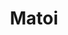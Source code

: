---
layout: place
title: "Matoi"
permalink: /california/san-diego/matoi.html
stateAbbr: CA
stateName: California
cityName: San Diego
seo:
  name: "Matoi"
  type: Restaurant
  links: http://www.matoisandiego.com/
description: "Upmarket restaurant offering refined multi-course sushi meals, including nigiri & sashmi. Matoi serves delicious sushi in San Diego, California. Try fresh Japanese dishes for a great dining experience. Available for, and dinner."
place_id: ChIJofAAlGT_24ARbD9iWnOF-9s
photos:
  - name: >-
      places/ChIJofAAlGT_24ARbD9iWnOF-9s/photos/AeeoHcL09VVf-DQQiPdmfYOXibkAszzKvb1Ce7iC4WXHLx0Tcoe_y9S54c73UPa_0Ln1SJJx4dgaftFMbP5QdrQmlbra_RL6radx9npo4QZE4mh3nRNPB4wetnOPJcEGDUStnCqEbYsgdnFQtFNG88pHk9toKjKIXWBxh1hEziMgoHZaiseJD9MYmJ6qmhNe3VmuLXcapcU7uNwUdA75B6cDiIyQCBgsDAOlGw1MRnqM8huzJbx8tJ6NavenC8dbuZGrVabWHCT87gn8EuExvsy8c7fviAmPUXxia_s5sC3CSVpQCrFw8DtZJ--BdM132by-8KeGho7TYeuFTPCEuNYEHRE1_pw1AVBij896OrO7-IZwFZee5gnU5-_xwr3F5CrYgjiQzii3XdZKvCEqAyDtOnztKwrUToYMT5czff6LzkSJLQ
    widthPx: 4000
    heightPx: 3000
    authorAttributions:
      - displayName: Takeshi Y
        uri: https://maps.google.com/maps/contrib/109462871597781898291
        photoUri: >-
          https://lh3.googleusercontent.com/a-/ALV-UjXYtr3e1DidZEnWMRDwJW14bG_h7LUtZLG3CUpAWU7ScS9R5-cK=s100-p-k-no-mo
    flagContentUri: >-
      https://www.google.com/local/imagery/report/?cb_client=maps_api_places.places_api&image_key=!1e10!2sCIHM0ogKEICAgID3hKPzBQ&hl=en-US
    googleMapsUri: >-
      https://www.google.com/maps/place//data=!3m4!1e2!3m2!1sCIHM0ogKEICAgID3hKPzBQ!2e10!4m2!3m1!1s0x80dbff649400f0a1:0xdbfb85735a623f6c
  - name: >-
      places/ChIJofAAlGT_24ARbD9iWnOF-9s/photos/AeeoHcLi5ixs_B0au7YKegsiKTL8vH7vRbSR46gN0HekOdGDlHaLMxdeHXby5l17TeIaQ2ZUM7BKiLEs4iRikvWb9Z-wNo-rAm6i73G7nYtNiD7FV9bmgl-UkW3puF_5KXxas_4TB6yAM-NFNcAp45LuRd_S8aD1PUtjPFDmkA2WcL54_QuyDgQsuOeZOhmIw9sH9uEcvLKRjjzuoKc5OE7Iu-a-N6ThWvEvXkyc3X-pSBUJOsuv0iIub52ob6lq0Zeo0645q1wPvT2dqL03XX_jqkcLYG1NxqEs7PBLm-VI6YssNQ
    widthPx: 3024
    heightPx: 4032
    authorAttributions:
      - displayName: Matoi
        uri: https://maps.google.com/maps/contrib/116096064024834485955
        photoUri: >-
          https://lh3.googleusercontent.com/a-/ALV-UjUt8Y-d8WA0_q7SXzthReZCP_Wmi6Qtjf-Yj9EZ7yPySv75ZTw=s100-p-k-no-mo
    flagContentUri: >-
      https://www.google.com/local/imagery/report/?cb_client=maps_api_places.places_api&image_key=!1e10!2sAF1QipMclvTJVNZO_tQeUadwEKlwtkG2JpICHKONUjuj&hl=en-US
    googleMapsUri: >-
      https://www.google.com/maps/place//data=!3m4!1e2!3m2!1sAF1QipMclvTJVNZO_tQeUadwEKlwtkG2JpICHKONUjuj!2e10!4m2!3m1!1s0x80dbff649400f0a1:0xdbfb85735a623f6c
  - name: >-
      places/ChIJofAAlGT_24ARbD9iWnOF-9s/photos/AeeoHcL2YY3LJowRzFGs1Cjq3JqAS3zU8lP1CtAxmMKTDdAzTr76ocl0yCDdi0fvMevHx9Yz2vM9eetAM9fb3bRXLg53q_uc_E8qsocg8NOfkCZxgee06KfTri6Wr2xS-Rmo_FGFuxTSaOeX04z_p9wio4FZRSK_tUAssgvEs8EXP3jiQPxnC5ScNvuy0Yk_yFEBuOoVhM3Xs0_XXq9xuvHk7agLfZ8YbdcS6yQYOYIpZ6QouBtSWHui1V4FPiCTa8c5u6NtCtJ8hdlgzhnCSyWfaO29J481paCCLvBi4VvWjx2kApwlT744kOs9yXejMfZJJp5gAlsQc9pQGONA4kE7PSzCWpSy9OhKb_l8iUS1DDf6OOVf-wvpj7KGk-NT8c47RVki1OV0x797BAx1llJasB6BssUv82Qt0P9fynx92PKddpkbhRkutmVVBgfs0hw4
    widthPx: 2840
    heightPx: 2130
    authorAttributions:
      - displayName: Takeshi Y
        uri: https://maps.google.com/maps/contrib/109462871597781898291
        photoUri: >-
          https://lh3.googleusercontent.com/a-/ALV-UjXYtr3e1DidZEnWMRDwJW14bG_h7LUtZLG3CUpAWU7ScS9R5-cK=s100-p-k-no-mo
    flagContentUri: >-
      https://www.google.com/local/imagery/report/?cb_client=maps_api_places.places_api&image_key=!1e10!2sCIABIhAA3ilW-yR_E2fmz6IADrEM&hl=en-US
    googleMapsUri: >-
      https://www.google.com/maps/place//data=!3m4!1e2!3m2!1sCIABIhAA3ilW-yR_E2fmz6IADrEM!2e10!4m2!3m1!1s0x80dbff649400f0a1:0xdbfb85735a623f6c
  - name: >-
      places/ChIJofAAlGT_24ARbD9iWnOF-9s/photos/AeeoHcKYWifMB5YHC4bJDHI07iOI281DKbGNMcKGfsZAMQSGmFWXTjqCqWKBBf8s4yUF7bVtRS2Ao5jlX6XKTqw66drtWU7oML84TJ6C_CCFbEvDqt8S-54XXbi7PO5Ky-3So1n9PLN9pHhxO5DAr5Jm6rx15zP7rW5_xhJrzPYoKV1hxSdcJNX9u0SIIphU9nNTPKc0UO7VflVrX1CiMj7kqfSLf3mUmhJwvWq-gMFioc0V-nkUY9Hq0LY3h8JzYkhprXq9U53PaLZ0NXbYtHSYARcxu6SphSpoGC5JpZYE4R5TLA
    widthPx: 2000
    heightPx: 2352
    authorAttributions:
      - displayName: Matoi
        uri: https://maps.google.com/maps/contrib/116096064024834485955
        photoUri: >-
          https://lh3.googleusercontent.com/a-/ALV-UjUt8Y-d8WA0_q7SXzthReZCP_Wmi6Qtjf-Yj9EZ7yPySv75ZTw=s100-p-k-no-mo
    flagContentUri: >-
      https://www.google.com/local/imagery/report/?cb_client=maps_api_places.places_api&image_key=!1e10!2sAF1QipN3b36jolpZ6Mx_ACT3mca3pyrdXyuU_w34ygNL&hl=en-US
    googleMapsUri: >-
      https://www.google.com/maps/place//data=!3m4!1e2!3m2!1sAF1QipN3b36jolpZ6Mx_ACT3mca3pyrdXyuU_w34ygNL!2e10!4m2!3m1!1s0x80dbff649400f0a1:0xdbfb85735a623f6c
  - name: >-
      places/ChIJofAAlGT_24ARbD9iWnOF-9s/photos/AeeoHcJr8XhOdkgw3kNlvZ43ouY7Az6xPXKD8_hp5JhzbXOURhCaS44cbXtnko5PhvqyoWSn0uijf76RiuVkt3T8wl0LKHKh88yn3DxKuwOJahWHX4doxUlZzu1kp5TOApjCFMYfOP6PqRL20KGSu_PpYyAy8CG65v4AFEAnYzkp3f-7cn8dVsfEZ01KAqEAOcw_iWxHkWp4A8FbrJMfSd976wvvZIughmV_e3BwYHGK-tDaUP7FiSB8NSxuxNsvg5aE3jPmFcIS_IKzvMtL1HeDdhRfVZaO443qbzaDxBqvPJZw2JxeSEXWqfvTRFm_pXreS6T2J3g-P6Np7436ofcwAfJnWNBDKm1VAw1sbjzYeBVPP1Bs4ThnN9GtKmf1dQbV4REwoflJZu4jLGmXRMdmXP7AAdiyDn3I-4VW5DmQ1m08q9n8mostWNhhnzrdF6Y9
    widthPx: 3562
    heightPx: 2671
    authorAttributions:
      - displayName: Takeshi Y
        uri: https://maps.google.com/maps/contrib/109462871597781898291
        photoUri: >-
          https://lh3.googleusercontent.com/a-/ALV-UjXYtr3e1DidZEnWMRDwJW14bG_h7LUtZLG3CUpAWU7ScS9R5-cK=s100-p-k-no-mo
    flagContentUri: >-
      https://www.google.com/local/imagery/report/?cb_client=maps_api_places.places_api&image_key=!1e10!2sCIABIhADycKzcQltgGfmz5sAAveI&hl=en-US
    googleMapsUri: >-
      https://www.google.com/maps/place//data=!3m4!1e2!3m2!1sCIABIhADycKzcQltgGfmz5sAAveI!2e10!4m2!3m1!1s0x80dbff649400f0a1:0xdbfb85735a623f6c
  - name: >-
      places/ChIJofAAlGT_24ARbD9iWnOF-9s/photos/AeeoHcLmMsIwS1ZEn1L0Ji9wMMlTFTSyLQWw6wlN-GwH3E2idJHu8eG4XC2te3p0yLkPXz1Xrx05GypoEdbVmXwPsAjGNFHjWqicHFVa9ZECQNATuxEFRoiDK_rfScRabgZBwznWVY9XjzX5IFIEO3EK1PDmZtocr2hm_Ljvhs-I7vU2O8U_NfifvEUy3G03q_aRvZguIAH5ioipCckwMNJxA9zFxPqYKq6iY_8oF7vckqUBMmYeD6VwISrAPXENCmhrWjyX2tj6dBliQegWfXPBFqw6UsztcdHHW-w_TkLkCsxBtZ0hi77ragaotSpN_tiFchXLG9kN-cKy43OAxJ1lqTWvcsjpq-QC3ux6-jmToB8hpjQrSqBrk7C3m6APYlDwDKRo9WJZqQvt5yFDghEixhzQXzzHyHllWQTIMh7-Iw39rJOr
    widthPx: 2960
    heightPx: 2220
    authorAttributions:
      - displayName: Takeshi Y
        uri: https://maps.google.com/maps/contrib/109462871597781898291
        photoUri: >-
          https://lh3.googleusercontent.com/a-/ALV-UjXYtr3e1DidZEnWMRDwJW14bG_h7LUtZLG3CUpAWU7ScS9R5-cK=s100-p-k-no-mo
    flagContentUri: >-
      https://www.google.com/local/imagery/report/?cb_client=maps_api_places.places_api&image_key=!1e10!2sCIHM0ogKEICAgID3hOOtnAE&hl=en-US
    googleMapsUri: >-
      https://www.google.com/maps/place//data=!3m4!1e2!3m2!1sCIHM0ogKEICAgID3hOOtnAE!2e10!4m2!3m1!1s0x80dbff649400f0a1:0xdbfb85735a623f6c
  - name: >-
      places/ChIJofAAlGT_24ARbD9iWnOF-9s/photos/AeeoHcJbE4pWvVDGrof9X8S342WyT5iEZGjlGzuD_iNAvJbyRTHP3pWiNEqklCCIj_S_U8QjTx6t2U20tCEY32Q4BXodqEGdsaaYfG7wxQmo1sKElSGSgGv9ZTW2Gr0im2TPU6DakmSNAxd8sdaYpmkNhTZxPZn61Ems0xTyFuUL3CHIhBupr3qemecj0pxbky04UN2OC9g_oqtL4fLstk4e6g2H_-Q0Cw9Fp9yNSLJLas_9DVu3nhobb1qCEpzlUOVxkqBOjv2yR76wyGnBz_UzMM0BHPmMIOEr2tNrNpTI_9gI7L-6VrfCTLeAPGfzddd3NktJ6Q8CiaaMtLHSEbERdBTNjLxQB37dqQrEOlrXKQ3VTWCzcQvj6e2kWtPWAENyUcBDi3DCjoNyLEL0R1iYF8-zatj4Rb17vhG4Dc2A1G22yQ
    widthPx: 3502
    heightPx: 2627
    authorAttributions:
      - displayName: Takeshi Y
        uri: https://maps.google.com/maps/contrib/109462871597781898291
        photoUri: >-
          https://lh3.googleusercontent.com/a-/ALV-UjXYtr3e1DidZEnWMRDwJW14bG_h7LUtZLG3CUpAWU7ScS9R5-cK=s100-p-k-no-mo
    flagContentUri: >-
      https://www.google.com/local/imagery/report/?cb_client=maps_api_places.places_api&image_key=!1e10!2sCIHM0ogKEICAgID3hKOfYA&hl=en-US
    googleMapsUri: >-
      https://www.google.com/maps/place//data=!3m4!1e2!3m2!1sCIHM0ogKEICAgID3hKOfYA!2e10!4m2!3m1!1s0x80dbff649400f0a1:0xdbfb85735a623f6c
  - name: >-
      places/ChIJofAAlGT_24ARbD9iWnOF-9s/photos/AeeoHcLLK2crLj72h78Q1qMFMYawTYKv15xOmkqzYB405gBXyA-B94T4_1BK_FLXzgJhsU2uA96yqsJoxkXZRgg24wss_QHWdfbDAOLLTuRwK7sSdrvRuQierhfIAd-xglsVIFXIHArWIWshYwo5LTW-UjxDgL2CQDoZawYSJ__eL07H1wuXeYxTQM4RVZDJ0HMjdE5ztR7dwVV7wn0zAERl1d2jYux2ZVHFhIrUh0BS0UYNa6bs957s-4XHrkQRO57H7QzLomhOZr2kB4yLN0bFHswiK7OYgxGE0DIMOcz-jHnZRxFgfGqTOdY0GF_623PiX4zU0kVURxAEoJu-2enkH0y5YkWZgbnrUQt1dt2vyBlSDvd7yZxqXM4mVCDT8caTpgjHZk_nFPp5u1OtaLGWgallJIbkaE9j2oNIHIh3ptpXHQ
    widthPx: 2108
    heightPx: 1581
    authorAttributions:
      - displayName: Takeshi Y
        uri: https://maps.google.com/maps/contrib/109462871597781898291
        photoUri: >-
          https://lh3.googleusercontent.com/a-/ALV-UjXYtr3e1DidZEnWMRDwJW14bG_h7LUtZLG3CUpAWU7ScS9R5-cK=s100-p-k-no-mo
    flagContentUri: >-
      https://www.google.com/local/imagery/report/?cb_client=maps_api_places.places_api&image_key=!1e10!2sCIHM0ogKEICAgIDntr-Kfg&hl=en-US
    googleMapsUri: >-
      https://www.google.com/maps/place//data=!3m4!1e2!3m2!1sCIHM0ogKEICAgIDntr-Kfg!2e10!4m2!3m1!1s0x80dbff649400f0a1:0xdbfb85735a623f6c
  - name: >-
      places/ChIJofAAlGT_24ARbD9iWnOF-9s/photos/AeeoHcKTIv2cJHB1TyBreqKX8lZkTqkutFfBUpxoCEnt4xxDzeaSR_2UB0XxVZPQJzCvJvLjDcIqqk6t1fOcsWHkwHaCZiM0kTZCG51W2eiyu3nC5hG3op2nsZ2ey2wIMp72WCokzj8pwELVnWVA7_J_YJtuq2bDos6msjR4h7f3lLcuYDtkvJsBwzwoZ4nMD2G-HlnK42k7kq2QYHK7qOiGqxaeoKx2cJ7jqJJNi2zHbz4dzVRCGjRUFnbPLZWYpNyYm_X87MLTnBzOiT7I7_vWQ8n4sUUOD_0YcGtN3moFNljHseK1MmsqJyinxivznlp0v0FvXk05w7QCPGr-ixh1JQASEqHw_oB0T3hbqib0a7sRA_D3X82Ni2BV8WyIPXb_NLVqB3pVf8eEFRV5O86dLkaAeSBtE0mxlKP0nuIxqo4LK64rsCWGZjG8eU8MLrRL
    widthPx: 3093
    heightPx: 2319
    authorAttributions:
      - displayName: Takeshi Y
        uri: https://maps.google.com/maps/contrib/109462871597781898291
        photoUri: >-
          https://lh3.googleusercontent.com/a-/ALV-UjXYtr3e1DidZEnWMRDwJW14bG_h7LUtZLG3CUpAWU7ScS9R5-cK=s100-p-k-no-mo
    flagContentUri: >-
      https://www.google.com/local/imagery/report/?cb_client=maps_api_places.places_api&image_key=!1e10!2sCIABIhAA3ilW-yR_E2fmz7MADl-Z&hl=en-US
    googleMapsUri: >-
      https://www.google.com/maps/place//data=!3m4!1e2!3m2!1sCIABIhAA3ilW-yR_E2fmz7MADl-Z!2e10!4m2!3m1!1s0x80dbff649400f0a1:0xdbfb85735a623f6c
  - name: >-
      places/ChIJofAAlGT_24ARbD9iWnOF-9s/photos/AeeoHcIzQQbY6f3MjQXnKrURlqk387H5vP-eFpF5WpIH10Gjd3rmvv0_uU7_nvw-JoI7dcKqCwNNLmR8hCFrWTBnwXfTMFCulepJ4Aug1vFPnYG7vMBywtf0qmS2gY0QaDe_RsLH_G6UBwlKo76uW-i1cD_KGJrWInAnOhMdHOKDpm1FO_jHkapjfMyI2NyFFwwRK54vrAMkrs09FMFr25A8Oq4UsUrrPi1buUmhw2-TAaUB4cc1s2DMsfDJmMUncW3f_o6o7pJdSIR_s1iLFtS7JlYE9t3h3fPuUMydJ1hC7xjgygwzRIFdkuRLHAY6mibf2drOWrgk0mslcbD9A4hP3Zhgy-1zuNt9qmcXa79Gi2rTz25dnAqKSDZuZKJN0Vf7LWQCunj837XTEk_5sLDrcI-qKx25laC1jB94_01Mf6criA
    widthPx: 4032
    heightPx: 3024
    authorAttributions:
      - displayName: Minh Phan
        uri: https://maps.google.com/maps/contrib/104082942473492101446
        photoUri: >-
          https://lh3.googleusercontent.com/a/ACg8ocKlAWEa41dG5qpcnAVMyJ7jgIHLMpjtBI1ZGvVJ0IZcRNCd13zx=s100-p-k-no-mo
    flagContentUri: >-
      https://www.google.com/local/imagery/report/?cb_client=maps_api_places.places_api&image_key=!1e10!2sCIHM0ogKEICAgIDJ6MLgAg&hl=en-US
    googleMapsUri: >-
      https://www.google.com/maps/place//data=!3m4!1e2!3m2!1sCIHM0ogKEICAgIDJ6MLgAg!2e10!4m2!3m1!1s0x80dbff649400f0a1:0xdbfb85735a623f6c
address: 4212 Convoy St, San Diego, CA 92111, USA
street: 4212 Convoy St
city: San Diego
state: CA
zip: '92111'
country: USA
neighborhood: Kearny Mesa
latitude: '32.818621'
longitude: '-117.155490'
accessibility_options:
  wheelchairAccessibleParking: true
  wheelchairAccessibleEntrance: true
  wheelchairAccessibleRestroom: true
  wheelchairAccessibleSeating: true
business_status: OPERATIONAL
name: Matoi
google_maps_links:
  directionsUri: >-
    https://www.google.com/maps/dir//''/data=!4m7!4m6!1m1!4e2!1m2!1m1!1s0x80dbff649400f0a1:0xdbfb85735a623f6c!3e0
  placeUri: https://maps.google.com/?cid=15851410043944714092
  writeAReviewUri: >-
    https://www.google.com/maps/place//data=!4m3!3m2!1s0x80dbff649400f0a1:0xdbfb85735a623f6c!12e1
  reviewsUri: >-
    https://www.google.com/maps/place//data=!4m4!3m3!1s0x80dbff649400f0a1:0xdbfb85735a623f6c!9m1!1b1
  photosUri: >-
    https://www.google.com/maps/place//data=!4m3!3m2!1s0x80dbff649400f0a1:0xdbfb85735a623f6c!10e5
primary_type: Sushi Restaurant
opening_hours:
  regular: null
  current: null
secondary_opening_hours:
  regular:
    weekdayDescriptions: null
    type: null
  current:
    weekdayDescriptions: null
    type: null
phone: (858) 737-4556
price_level: null
price_range: $100 &ndash; & up
rating: '4.7'
rating_count: 0
website: http://www.matoisandiego.com/
reviews:
  - name: >-
      places/ChIJofAAlGT_24ARbD9iWnOF-9s/reviews/ChZDSUhNMG9nS0VJQ0FnTUNJeDdhWENnEAE
    relativePublishTimeDescription: a week ago
    rating: 5
    text:
      text: >-
        Matoi is hands down one of the best dining experiences I've had in San
        Diego. So personable and feels like a meal with an old friend with the
        chef. Honestly, we only come to dine with the chef cuz he’s hot. Anyway,
        highly recommend.


        A true San Diego gem.
      languageCode: en
    originalText:
      text: >-
        Matoi is hands down one of the best dining experiences I've had in San
        Diego. So personable and feels like a meal with an old friend with the
        chef. Honestly, we only come to dine with the chef cuz he’s hot. Anyway,
        highly recommend.


        A true San Diego gem.
      languageCode: en
    authorAttribution:
      displayName: Pink Winter
      uri: https://www.google.com/maps/contrib/112948555788367363051/reviews
      photoUri: >-
        https://lh3.googleusercontent.com/a-/ALV-UjUu0miTQqCOP6dvxEyEyeeO3DgDaJeAIchBEVvsCPr8FiBwHfxb=s128-c0x00000000-cc-rp-mo
    publishTime: '2025-04-05T04:13:20.329385Z'
    flagContentUri: >-
      https://www.google.com/local/review/rap/report?postId=ChZDSUhNMG9nS0VJQ0FnTUNJeDdhWENnEAE&d=17924085&t=1
    googleMapsUri: >-
      https://www.google.com/maps/reviews/data=!4m6!14m5!1m4!2m3!1sChZDSUhNMG9nS0VJQ0FnTUNJeDdhWENnEAE!2m1!1s0x80dbff649400f0a1:0xdbfb85735a623f6c
  - name: >-
      places/ChIJofAAlGT_24ARbD9iWnOF-9s/reviews/ChdDSUhNMG9nS0VJQ0FnTUNJdjlXc2dBRRAB
    relativePublishTimeDescription: a week ago
    rating: 5
    text:
      text: >-
        Omakase at Matoi is on a whole different level. I got to try so many
        unique dishes I’d never had before, and the quality was unreal. The
        chef’s skills, the welcoming vibe, and the top notch service made it
        feel like an elevated home-cooked meal. It’s casual, fun, and
        unforgettable, truly a hidden gem and I can’t recommend it enough. Matoi
        is a must-visit in San Diego.
      languageCode: en
    originalText:
      text: >-
        Omakase at Matoi is on a whole different level. I got to try so many
        unique dishes I’d never had before, and the quality was unreal. The
        chef’s skills, the welcoming vibe, and the top notch service made it
        feel like an elevated home-cooked meal. It’s casual, fun, and
        unforgettable, truly a hidden gem and I can’t recommend it enough. Matoi
        is a must-visit in San Diego.
      languageCode: en
    authorAttribution:
      displayName: Anh Nguyen
      uri: https://www.google.com/maps/contrib/104031640006412528399/reviews
      photoUri: >-
        https://lh3.googleusercontent.com/a-/ALV-UjWzpsaIV_ok6TBhI3DL3hNnqFlvPxUYlN9LV4CwmsyJ9kKk-82f=s128-c0x00000000-cc-rp-mo
    publishTime: '2025-04-05T22:22:29.978904Z'
    flagContentUri: >-
      https://www.google.com/local/review/rap/report?postId=ChdDSUhNMG9nS0VJQ0FnTUNJdjlXc2dBRRAB&d=17924085&t=1
    googleMapsUri: >-
      https://www.google.com/maps/reviews/data=!4m6!14m5!1m4!2m3!1sChdDSUhNMG9nS0VJQ0FnTUNJdjlXc2dBRRAB!2m1!1s0x80dbff649400f0a1:0xdbfb85735a623f6c
  - name: >-
      places/ChIJofAAlGT_24ARbD9iWnOF-9s/reviews/ChZDSUhNMG9nS0VJQ0FnSUNfaWZqUUFnEAE
    relativePublishTimeDescription: 2 months ago
    rating: 5
    text:
      text: >-
        Truly the best sushi place in town. Crazy chilled beer, flavorful and
        interesting sake selection, most importantly the fish. Love and will
        come again
      languageCode: en
    originalText:
      text: >-
        Truly the best sushi place in town. Crazy chilled beer, flavorful and
        interesting sake selection, most importantly the fish. Love and will
        come again
      languageCode: en
    authorAttribution:
      displayName: 22 11
      uri: https://www.google.com/maps/contrib/104264700520151822916/reviews
      photoUri: >-
        https://lh3.googleusercontent.com/a-/ALV-UjUjuS2OuIwC7UzMJ0P18kaIGWfT9nRvziM2_Nz7qgVONLTGBW5k=s128-c0x00000000-cc-rp-mo
    publishTime: '2025-01-17T04:26:50.953096Z'
    flagContentUri: >-
      https://www.google.com/local/review/rap/report?postId=ChZDSUhNMG9nS0VJQ0FnSUNfaWZqUUFnEAE&d=17924085&t=1
    googleMapsUri: >-
      https://www.google.com/maps/reviews/data=!4m6!14m5!1m4!2m3!1sChZDSUhNMG9nS0VJQ0FnSUNfaWZqUUFnEAE!2m1!1s0x80dbff649400f0a1:0xdbfb85735a623f6c
  - name: >-
      places/ChIJofAAlGT_24ARbD9iWnOF-9s/reviews/ChdDSUhNMG9nS0VJQ0FnSURqdWNLei1nRRAB
    relativePublishTimeDescription: 11 months ago
    rating: 5
    text:
      text: >-
        Everything here tastes fresh and traditional.  Chef TJ was not only
        funny with his dad jokes but he also taught us about his sushi making
        process. The waitress who took care of us was also very kind and
        welcoming. It’s our new favorite sushi spot in San Diego and we’ll be
        back with others!
      languageCode: en
    originalText:
      text: >-
        Everything here tastes fresh and traditional.  Chef TJ was not only
        funny with his dad jokes but he also taught us about his sushi making
        process. The waitress who took care of us was also very kind and
        welcoming. It’s our new favorite sushi spot in San Diego and we’ll be
        back with others!
      languageCode: en
    authorAttribution:
      displayName: Joji Bronner
      uri: https://www.google.com/maps/contrib/109764135434148803955/reviews
      photoUri: >-
        https://lh3.googleusercontent.com/a/ACg8ocJtuJxa_ezDWMkLxdha3oge0rpjRkQtnwZsDweDktmE-PymHVLK=s128-c0x00000000-cc-rp-mo-ba4
    publishTime: '2024-05-05T05:44:07.714417Z'
    flagContentUri: >-
      https://www.google.com/local/review/rap/report?postId=ChdDSUhNMG9nS0VJQ0FnSURqdWNLei1nRRAB&d=17924085&t=1
    googleMapsUri: >-
      https://www.google.com/maps/reviews/data=!4m6!14m5!1m4!2m3!1sChdDSUhNMG9nS0VJQ0FnSURqdWNLei1nRRAB!2m1!1s0x80dbff649400f0a1:0xdbfb85735a623f6c
  - name: >-
      places/ChIJofAAlGT_24ARbD9iWnOF-9s/reviews/ChdDSUhNMG9nS0VJQ0FnSUNOaHN5LThnRRAB
    relativePublishTimeDescription: a year ago
    rating: 5
    text:
      text: >-
        An amazing experience all around. The chef was spectacular and the
        service was terrific. I ordered the Omakase, and the presentation of
        everything from the first dish to the ice cream at the end was nothing
        short of special. It was my 3rd Omakase but felt like the first real one
        I've been to. Would definitely recommend!
      languageCode: en
    originalText:
      text: >-
        An amazing experience all around. The chef was spectacular and the
        service was terrific. I ordered the Omakase, and the presentation of
        everything from the first dish to the ice cream at the end was nothing
        short of special. It was my 3rd Omakase but felt like the first real one
        I've been to. Would definitely recommend!
      languageCode: en
    authorAttribution:
      displayName: Matt E
      uri: https://www.google.com/maps/contrib/102553180192060004152/reviews
      photoUri: >-
        https://lh3.googleusercontent.com/a-/ALV-UjUMsN6idmrGmqOYFT1D7yyTtd5c4k434SLOOLhCz9azAmEBV5g=s128-c0x00000000-cc-rp-mo-ba2
    publishTime: '2024-01-14T00:53:54.784681Z'
    flagContentUri: >-
      https://www.google.com/local/review/rap/report?postId=ChdDSUhNMG9nS0VJQ0FnSUNOaHN5LThnRRAB&d=17924085&t=1
    googleMapsUri: >-
      https://www.google.com/maps/reviews/data=!4m6!14m5!1m4!2m3!1sChdDSUhNMG9nS0VJQ0FnSUNOaHN5LThnRRAB!2m1!1s0x80dbff649400f0a1:0xdbfb85735a623f6c
parking_options:
  freeParkingLot: true
  freeStreetParking: true
payment_options:
  acceptsCreditCards: true
  acceptsDebitCards: true
  acceptsCashOnly: false
allow_dogs: null
curbside_pickup: false
delivery: false
dine_in: true
good_for_children: false
good_for_groups: null
good_for_sports: false
live_music: false
menu_for_children: false
outdoor_seating: false
reservable: true
restroom: true
serves_beer: true
serves_breakfast: null
serves_brunch: null
serves_cocktails: false
serves_coffee: false
serves_dinner: true
serves_dessert: true
serves_lunch: null
serves_vegetarian_food: false
serves_wine: true
takeout: false
update_category: essentials
summary: >-
  Upmarket restaurant offering refined multi-course sushi meals, including
  nigiri & sashmi.

---